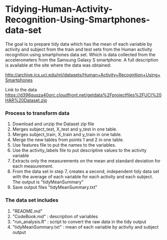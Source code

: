 # Tidying-Human-Activity-Recognition-Using-Smartphones-data-set

The goal is to prepare tidy data which has the mean of each variable by activity and subject from the train and test sets from the 
Human activity recognition using smartphones data set. Which is data collected 
from the accelerometers from the Samsung Galaxy S smartphone. 
A full description is available at the site where the data was obtained:

http://archive.ics.uci.edu/ml/datasets/Human+Activity+Recognition+Using+Smartphones

Link to the data
https://d396qusza40orc.cloudfront.net/getdata%2Fprojectfiles%2FUCI%20HAR%20Dataset.zip

### Process to transform data

1. Download and unzip the Dataset zip file
2. Merges subject_test, X_test and y_test in one table.
3. Merges subject_train, X_train and y_train in one table.
4. Merge the new tables from points 1 and 2 in one table.
5. Use features file to put the names to the variables.
6. Use the activity_labels file to put descriptive values to the activity variable
7. Extracts only the measurements on the mean and standard deviation for each measurement. 
8. From the data set in step 7, creates a second, independent tidy data set with the average of each variable for each activity and each subject. The output is "tidyMeanSummary"
9. Save output files "tidyMeanSummary.txt"

### The data set includes
1. "README.md"
2. "CodeBook.md" : description of variables
3. "run_analysis.R" : script to convert the raw data in the tidy output
4. "tidyMeanSummary.txt" : mean of each variable by activity and subject output